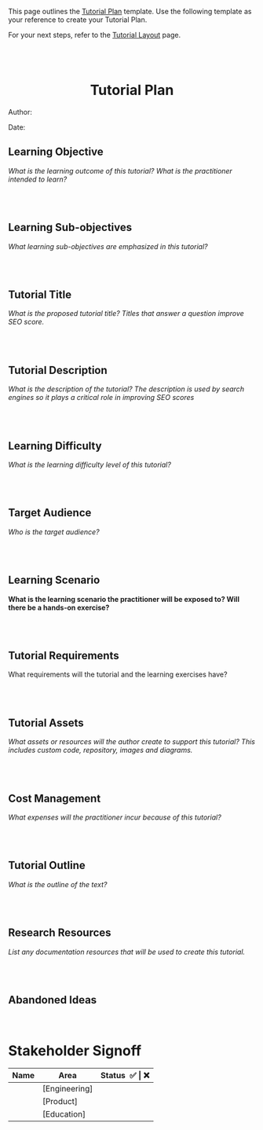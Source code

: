 This page outlines the [Tutorial Plan](#tutorial-plan) template. Use the following template as your reference to create
your Tutorial Plan.

For your next steps, refer to the
[Tutorial Layout](https://github.com/rahulhazra97/Documentation-Guide/wiki/Tutorial-Layout#tutorial-layout) page.

<br /> <br />

<h1 align="center">Tutorial Plan</h1>

Author:

Date:

## Learning Objective

_What is the learning outcome of this tutorial? What is the practitioner intended to learn?_

<br /> <br />

## Learning Sub-objectives

_What learning sub-objectives are emphasized in this tutorial?_

<br /> <br />

## Tutorial Title

_What is the proposed tutorial title? Titles that answer a question improve SEO score._

<br /> <br />

## Tutorial Description

_What is the description of the tutorial? The description is used by search engines so it plays a critical role in
improving SEO scores_

<br /> <br />

## Learning Difficulty

_What is the learning difficulty level of this tutorial?_

<br /> <br />

## Target Audience

_Who is the target audience?_

<br /> <br />

## Learning Scenario

**What is the learning scenario the practitioner will be exposed to? Will there be a hands-on exercise?**

<br /> <br />

## Tutorial Requirements

What requirements will the tutorial and the learning exercises have?

<br /> <br />

## Tutorial Assets

_What assets or resources will the author create to support this tutorial? This includes custom code, repository, images
and diagrams._

<br /> <br />

## Cost Management

_What expenses will the practitioner incur because of this tutorial?_

<br /> <br />

## Tutorial Outline

_What is the outline of the text?_

<br /> <br />

## Research Resources

_List any documentation resources that will be used to create this tutorial._

<br /> <br />

## Abandoned Ideas

<br />

# Stakeholder Signoff

| Name | Area          | Status  ✅ \| ❌ |
| ---- | ------------- | ---------------- |
|      | [Engineering] |                  |
|      | [Product]     |                  |
|      | [Education]   |                  |
